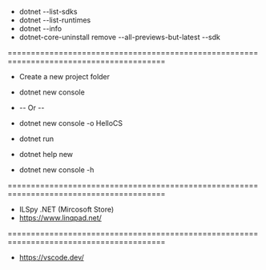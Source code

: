 - dotnet --list-sdks
- dotnet --list-runtimes
- dotnet --info
- dotnet-core-uninstall remove --all-previews-but-latest --sdk

========================================================================================
- Create a new project folder
- dotnet new console    

-  -- Or --
- dotnet new console -o HelloCS
- dotnet run
- dotnet help new
- dotnet new console -h

========================================================================================
-  ILSpy .NET  (Mircosoft Store)
-  https://www.linqpad.net/

========================================================================================
-  https://vscode.dev/
